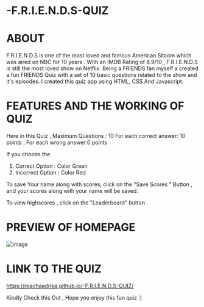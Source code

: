 # -F.R.I.E.N.D.S-QUIZ

# ABOUT 

F.R.I.E.N.D.S is one of the most loved and famous American Sitcom which was aired on NBC for 10 years .
With an IMDB Rating of 8.9/10 , F.R.I.E.N.D.S is still the most loved show on Netflix.
Being a FRIENDS fan myself a created a fun FRIENDS Quiz with a set of 10 basic questions related to the show and it's episodes.
I created this quiz app using HTML, CSS And Javascript.

# FEATURES AND THE WORKING OF QUIZ 

Here in this Quiz ,
Maximum Questions : 10
For each correct answer: 10 points ,
For each wrong answer:0 points 

If you choose the 
 1. Correct Option : Color Green 
 2. Incorrect Option : Color Red 

To save Your name along with scores, click on the "Save Scores " Button , and your scores along with your name will be saved.

To view highscores , click on the "Leaderboard" button .



# PREVIEW OF HOMEPAGE

![image](https://user-images.githubusercontent.com/64789514/110167264-85446180-7e1b-11eb-9e12-f6994ac0f174.png)

# LINK TO THE QUIZ 

https://reachaadrika.github.io/-F.R.I.E.N.D.S-QUIZ/

Kindly Check this Out , Hope you enjoy this fun quiz :)


